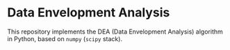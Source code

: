 # Data Envelopment Analysis

This repository implements the DEA (Data Envelopment Analysis) algorithm in Python, based on `numpy` (`scipy` stack).